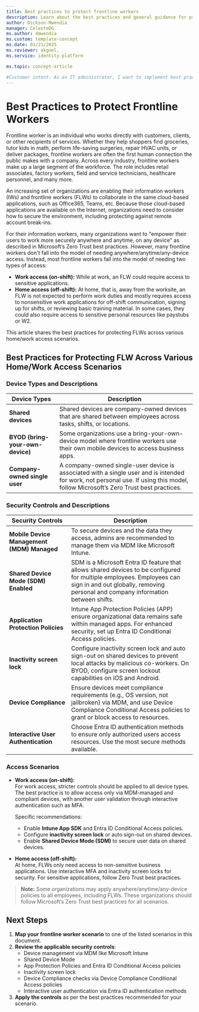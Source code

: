 ```yaml
---
title: Best practices to protect frontline workers
description: Learn about the best practices and general guidance for protecting frontline workers in an organization
author: Dickson-Mwendia
manager: CelesteDG
ms.author: dmwendia
ms.custom: template-concept
ms.date: 01/21/2025
ms.reviewer: akgoel,
ms.service: identity-platform

ms.topic: concept-article

#Customer intent: As an IT administrator, I want to implement best practices for protecting frontline workers' access to corporate resources so that I can ensure their work and personal data remain secure while optimizing their productivity across various devices and access scenarios.
---
```


# Best Practices to Protect Frontline Workers


Frontline worker is an individual who works directly with customers, clients, or other recipients of services. Whether they help shoppers find groceries, tutor kids in math, perform life-saving surgeries, repair HVAC units, or deliver packages, frontline workers are often the first human connection the public makes with a company. Across every industry, frontline workers make up a large segment of the workforce. The role includes retail associates, factory workers, field and service technicians, healthcare personnel, and many more.

An increasing set of organizations are enabling their information workers (IWs) and frontline workers (FLWs) to collaborate in the same cloud-based applications, such as Office365, Teams, etc. Because those cloud-based applications are available on the Internet, organizations need to consider how to secure the environment, including protecting against remote account break-ins.

For their information workers, many organizations want to "empower their users to work more securely anywhere and anytime, on any device" as described in Microsoft’s Zero Trust best practices. However, many frontline workers don't fall into the model of needing anywhere/anytime/any-device access. Instead, most frontline workers fall into the model of needing two types of access:

- **Work access (on-shift):** While at work, an FLW could require access to sensitive applications.
- **Home access (off-shift):** At home, that is, away from the worksite, an FLW is not expected to perform work duties and mostly requires access to nonsensitive work applications for off-shift communication, signing up for shifts, or reviewing basic training material. In some cases, they could also require access to sensitive personal resources like paystubs or W2.

This article shares the best practices for protecting FLWs across various home/work access scenarios.

## Best Practices for Protecting FLW Across Various Home/Work Access Scenarios

### Device Types and Descriptions

| **Device Types**           | **Description**                                                                                                                                         |
|-----------------------------|---------------------------------------------------------------------------------------------------------------------------------------------------------|
| **Shared devices**          | Shared devices are company-owned devices that are shared between employees across tasks, shifts, or locations.                                          |
| **BYOD (bring-your-own-device)** | Some organizations use a bring-your-own-device model where frontline workers use their own mobile devices to access business apps.                     |
| **Company-owned single user** | A company-owned single-user device is associated with a single user and is intended for work, not personal use. If using this model, follow Microsoft’s Zero Trust best practices. |

### Security Controls and Descriptions

| **Security Controls**          | **Description**                                                                                                                                                                                                 |
|--------------------------------|-----------------------------------------------------------------------------------------------------------------------------------------------------------------------------------------------------------------|
| **Mobile Device Management (MDM) Managed** | To secure devices and the data they access, admins are recommended to manage them via MDM like Microsoft Intune.                                                                 |
| **Shared Device Mode (SDM) Enabled**       | SDM is a Microsoft Entra ID feature that allows shared devices to be configured for multiple employees. Employees can sign in and out globally, removing personal and company information between shifts. |
| **Application Protection Policies**       | Intune App Protection Policies (APP) ensure organizational data remains safe within managed apps. For enhanced security, set up Entra ID Conditional Access policies.                                      |
| **Inactivity screen lock**                | Configure inactivity screen lock and auto sign-out on shared devices to prevent local attacks by malicious co-workers. On BYOD, configure screen lockout capabilities on iOS and Android.                 |
| **Device Compliance**                     | Ensure devices meet compliance requirements (e.g., OS version, not jailbroken) via MDM, and use Device Compliance Conditional Access policies to grant or block access to resources.                       |
| **Interactive User Authentication**       | Choose Entra ID authentication methods to ensure only authorized users access resources. Use the most secure methods available.                                                                           |

### Access Scenarios

- **Work access (on-shift):**  
  For work access, stricter controls should be applied to all device types. The best practice is to allow access only via MDM-managed and compliant devices, with another user validation through interactive authentication such as MFA.  

  Specific recommendations:
  - Enable **Intune App SDK** and Entra ID Conditional Access policies.
  - Configure **inactivity screen lock** or auto sign-out on shared devices.
  - Enable **Shared Device Mode (SDM)** to secure user data on shared devices.

- **Home access (off-shift):**  
  At home, FLWs only need access to non-sensitive business applications. Use interactive MFA and inactivity screen locks for security. For sensitive applications, follow Zero Trust best practices.

> **Note:** Some organizations may apply anywhere/anytime/any-device policies to all employees, including FLWs. These organizations should follow Microsoft’s Zero Trust best practices for all scenarios.

## Next Steps

1. **Map your frontline worker scenario** to one of the listed scenarios in this document.
2. **Review the applicable security controls**:
   - Device management via MDM like Microsoft Intune
   - Shared Device Mode
   - App Protection Policies and Entra ID Conditional Access policies
   - Inactivity screen lock
   - Device Compliance checks via Device Compliance Conditional Access policies
   - Interactive user authentication via Entra ID authentication methods
3. **Apply the controls** as per the best practices recommended for your scenario.
